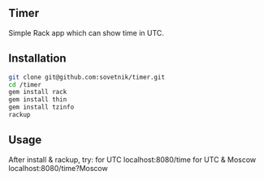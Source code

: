 ## Timer

Simple Rack app which can show time in UTC.

## Installation
```bash
git clone git@github.com:sovetnik/timer.git
cd /timer
gem install rack
gem install thin
gem install tzinfo
rackup
```
## Usage

After install & rackup, try:
for UTC localhost:8080/time
for UTC & Moscow localhost:8080/time?Moscow
